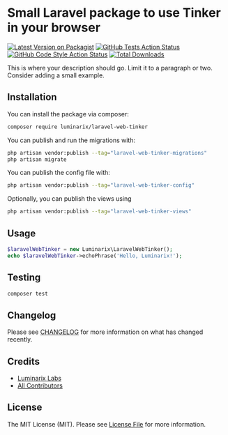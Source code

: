 # Small Laravel package to use Tinker in your browser

[![Latest Version on Packagist](https://img.shields.io/packagist/v/luminarix/laravel-web-tinker.svg?style=flat-square)](https://packagist.org/packages/luminarix/laravel-web-tinker)
[![GitHub Tests Action Status](https://img.shields.io/github/actions/workflow/status/luminarix/laravel-web-tinker/run-tests.yml?branch=main&label=tests&style=flat-square)](https://github.com/luminarix/laravel-web-tinker/actions?query=workflow%3Arun-tests+branch%3Amain)
[![GitHub Code Style Action Status](https://img.shields.io/github/actions/workflow/status/luminarix/laravel-web-tinker/fix-php-code-style-issues.yml?branch=main&label=code%20style&style=flat-square)](https://github.com/luminarix/laravel-web-tinker/actions?query=workflow%3A"Fix+PHP+code+style+issues"+branch%3Amain)
[![Total Downloads](https://img.shields.io/packagist/dt/luminarix/laravel-web-tinker.svg?style=flat-square)](https://packagist.org/packages/luminarix/laravel-web-tinker)

This is where your description should go. Limit it to a paragraph or two. Consider adding a small example.

## Installation

You can install the package via composer:

```bash
composer require luminarix/laravel-web-tinker
```

You can publish and run the migrations with:

```bash
php artisan vendor:publish --tag="laravel-web-tinker-migrations"
php artisan migrate
```

You can publish the config file with:

```bash
php artisan vendor:publish --tag="laravel-web-tinker-config"
```

Optionally, you can publish the views using

```bash
php artisan vendor:publish --tag="laravel-web-tinker-views"
```

## Usage

```php
$laravelWebTinker = new Luminarix\LaravelWebTinker();
echo $laravelWebTinker->echoPhrase('Hello, Luminarix!');
```

## Testing

```bash
composer test
```

## Changelog

Please see [CHANGELOG](CHANGELOG.md) for more information on what has changed recently.

## Credits

- [Luminarix Labs](https://github.com/luminarix)
- [All Contributors](../../contributors)

## License

The MIT License (MIT). Please see [License File](LICENSE.md) for more information.
